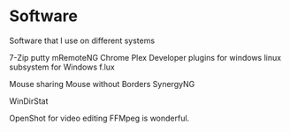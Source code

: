 # Software
Software that I use on different systems

7-Zip
putty
mRemoteNG
Chrome
Plex
Developer plugins for windows
linux subsystem for Windows
f.lux

Mouse sharing
Mouse without Borders
SynergyNG

WinDirStat


OpenShot for video editing
FFMpeg is wonderful.
